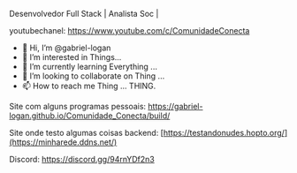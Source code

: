 Desenvolvedor Full Stack | Analista Soc | 

youtubechanel: https://www.youtube.com/c/ComunidadeConecta


- 👋 Hi, I’m @gabriel-logan
- 👀 I’m interested in Things...
- 🌱 I’m currently learning Everything ...
- 💞️ I’m looking to collaborate on Thing ...
- 📫 How to reach me Thing ...
  THING.
<!---
gabriel-logan/gabriel-logan is a ✨ special ✨ repository because its `README.md` (this file) appears on your GitHub profile.
You can click the Preview link to take a look at your changes.
--->

Site com alguns programas pessoais: https://gabriel-logan.github.io/Comunidade_Conecta/build/

Site onde testo algumas coisas backend: [https://testandonudes.hopto.org/](https://minharede.ddns.net/) 

Discord: https://discord.gg/94rnYDf2n3
